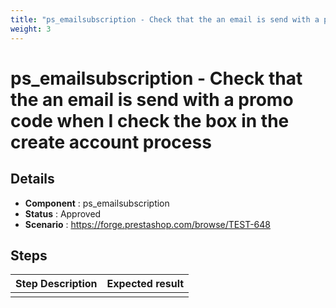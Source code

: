 ```yaml
---
title: "ps_emailsubscription - Check that the an email is send with a promo code when I check the box in the create account process"
weight: 3
---
```


# ps_emailsubscription - Check that the an email is send with a promo code when I check the box in the create account process
## Details
* **Component** : ps_emailsubscription
* **Status** : Approved
* **Scenario** : https://forge.prestashop.com/browse/TEST-648

## Steps
| Step Description | Expected result |
| ----- | ----- |
|  |  |
